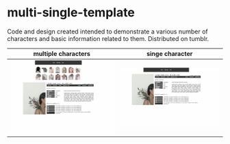 # multi-single-template

Code and design created intended to demonstrate a various number of characters and basic information related to them. Distributed on tumblr.

multiple characters             |  singe character
:-------------------------:|:-------------------------:
![](./assets/multi.gif)  |  ![](./assets/single.gif)